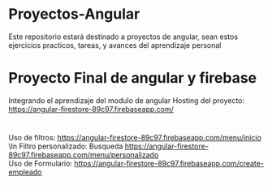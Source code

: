 # Proyectos-Angular
Este repositorio estará destinado a proyectos de angular, sean estos ejercicios practicos, tareas, y avances del aprendizaje personal

# Proyecto Final de angular y firebase
Integrando el aprendizaje del modulo de angular
Hosting del proyecto: https://angular-firestore-89c97.firebaseapp.com/ 
#
Uso de filtros: https://angular-firestore-89c97.firebaseapp.com/menu/inicio \ln
Filtro personalizado: Busqueda https://angular-firestore-89c97.firebaseapp.com/menu/personalizado <br>
Uso de Formulario: https://angular-firestore-89c97.firebaseapp.com/create-empleado
